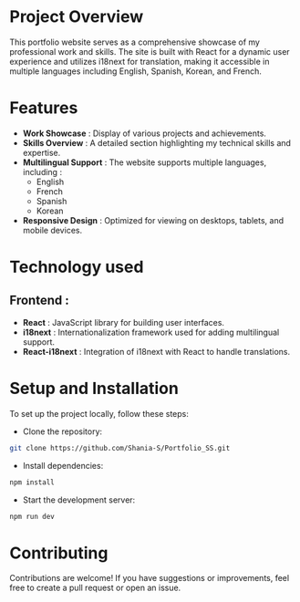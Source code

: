 # Project Overview
This portfolio website serves as a comprehensive showcase of my professional work and skills. The site is built with React for a dynamic user experience and utilizes i18next for translation, making it accessible in multiple languages including English, Spanish, Korean, and French.

# Features
* **Work Showcase** : Display of various projects and achievements.
* **Skills Overview** : A detailed section highlighting my technical skills and expertise.
* **Multilingual Support** :  The website supports multiple languages, including :
    * English
    * French
    * Spanish
    * Korean
* **Responsive Design** : Optimized for viewing on desktops, tablets, and mobile devices.

# Technology used
## Frontend :
* **React** : JavaScript library for building user interfaces.
* **i18next** : Internationalization framework used for adding multilingual support.
* **React-i18next** : Integration of i18next with React to handle translations.

# Setup and Installation 
To set up the project locally, follow these steps:
* Clone the repository:
```bash
git clone https://github.com/Shania-S/Portfolio_SS.git
```

* Install dependencies:
```bash
npm install
```

* Start the development server:
```bash
npm run dev
```

# Contributing
Contributions are welcome! If you have suggestions or improvements, feel free to create a pull request or open an issue.
